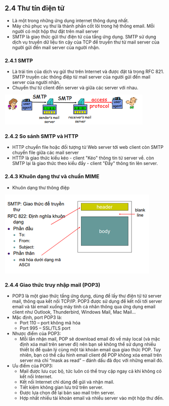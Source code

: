 ## 2.4 Thư tín điện tử
- Là một trong những ứng dụng internet thông dụng nhất.
- Máy chủ phục vụ thư là thành phần cốt lõi trong hệ thống email. Mỗi người có một hộp thư đặt trên mail server
- SMTP là giao thức gửi thư điện tử của tầng ứng dụng. SMTP sử dụng dịch vụ truyền dữ liệu tin cậy của TCP để truyền thư từ mail server của người gửi đến mail server của người nhận.
### 2.4.1 SMTP
- Là trái tim của dịch vụ gửi thư trên Internet và được đặt tả trong RFC 821. SMTP truyền các thông điệp từ mail server của người gửi đến mail server của người nhận.
- Chuyển thư từ client đến server và giữa các server với nhau.
<img src = "../../jmg/SMP.PNG">

### 2.4.2 So sánh SMTP và HTTP
- HTTP chuyển file hoặc đối tượng từ Web server tới web client còn SMTP chuyển file giữa các mail server
- HTTP là giao thức kiểu kéo - client "Kéo" thông tin từ server về. còn SMTP lại là giao thức theo kiểu đẩy - client "Đẩy" thông tin lên server.
### 2.4.3 Khuôn dạng thư và chuẩn MIME
- Khuôn dạng thư thông điệp
<img src = "../../jmg/khuondang.PNG">

### 2.4.4 Giao thức truy nhập mail (POP3)
- POP3 là một giao thức tầng ứng dụng, dùng để lấy thư điện tử từ server mail, thông qua kết nối TCP/IP. POP3 được sử dụng để kết nối tới server email và tải email xuống máy tính cá nhân thông qua ứng dụng email client như Outlook, Thunderbird, Windows Mail, Mac Mail…
- Mặc định, port POP3 là:
    + Port 110 – port không mã hóa
    + Port 995 – SSL/TLS port
- Nhược điểm của POP3:
    + Mỗi lần nhận mail, POP sẽ download email đó về máy local (và mặc định xóa mail trên server đi) nên bạn sẽ không thể sử dụng nhiều thiết bị để quản lý cùng một tài khoản email qua giao thức POP. Tuy nhiên, bạn có thể cấu hình email client để POP không xóa email trên server mà chỉ “mask as read” – đánh dấu đã đọc với những email đó.
- Ưu điểm của POP3:
    + Mail được lưu cục bộ, tức luôn có thể truy cập ngay cả khi không có kết nối Internet.
    + Kết nối Internet chỉ dùng để gửi và nhận mail.
    + Tiết kiệm không gian lưu trữ trên server.
    + Được lựa chọn để lại bản sao mail trên server.
    + Hợp nhất nhiều tài khoản email và nhiều server vào một hộp thư đến.
